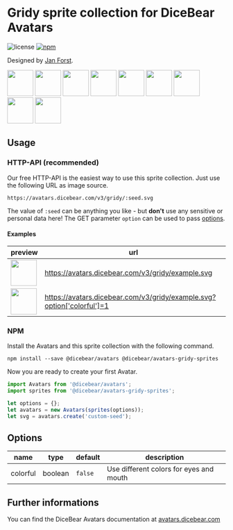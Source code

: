 # Gridy sprite collection for DiceBear Avatars

![license](https://img.shields.io/github/license/dicebear/avatars-gridy-sprites.svg)
[![npm](https://img.shields.io/npm/v/@dicebear/avatars-gridy-sprites.svg)](https://www.npmjs.com/package/@dicebear/avatars-gridy-sprites)

Designed by [Jan Forst](https://github.com/darosh/gridy-avatars).

<p>
    <img src="https://avatars.dicebear.com/v3/gridy/1.svg" width="60" />
    <img src="https://avatars.dicebear.com/v3/gridy/2.svg" width="60" />
    <img src="https://avatars.dicebear.com/v3/gridy/3.svg" width="60" />
    <img src="https://avatars.dicebear.com/v3/gridy/4.svg" width="60" />
    <img src="https://avatars.dicebear.com/v3/gridy/5.svg" width="60" />
    <img src="https://avatars.dicebear.com/v3/gridy/6.svg" width="60" />
    <img src="https://avatars.dicebear.com/v3/gridy/7.svg" width="60" />
    <img src="https://avatars.dicebear.com/v3/gridy/8.svg" width="60" />
    <img src="https://avatars.dicebear.com/v3/gridy/9.svg" width="60" />
</p>

## Usage

### HTTP-API (recommended)

Our free HTTP-API is the easiest way to use this sprite collection. Just use the following URL as image source.

    https://avatars.dicebear.com/v3/gridy/:seed.svg

The value of `:seed` can be anything you like - but **don't** use any sensitive or personal data here! The GET parameter
`option` can be used to pass [options](#options).

#### Examples

| preview                                                                                         | url                                                                    |
| ----------------------------------------------------------------------------------------------- | ---------------------------------------------------------------------- |
| <img src="https://avatars.dicebear.com/v3/gridy/example.svg" width="60" />                      | https://avatars.dicebear.com/v3/gridy/example.svg                      |
| <img src="https://avatars.dicebear.com/v3/gridy/example.svg?option['colorful']=1" width="60" /> | https://avatars.dicebear.com/v3/gridy/example.svg?option['colorful']=1 |

### NPM

Install the Avatars and this sprite collection with the following command.

    npm install --save @dicebear/avatars @dicebear/avatars-gridy-sprites

Now you are ready to create your first Avatar.

```js
import Avatars from '@dicebear/avatars';
import sprites from '@dicebear/avatars-gridy-sprites';

let options = {};
let avatars = new Avatars(sprites(options));
let svg = avatars.create('custom-seed');
```

## Options

| name     | type    | default | description                             |
| -------- | ------- | ------- | --------------------------------------- |
| colorful | boolean | `false` | Use different colors for eyes and mouth |

## Further informations

You can find the DiceBear Avatars documentation at [avatars.dicebear.com](https://avatars.dicebear.com)
